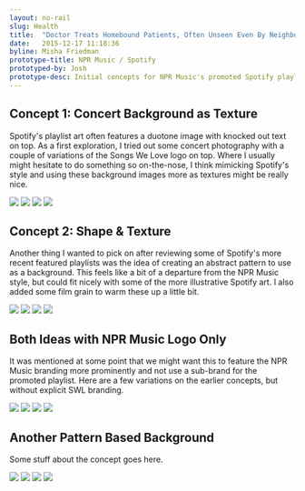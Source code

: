 ```yaml
---
layout: no-rail
slug: Health
title:  "Doctor Treats Homebound Patients, Often Unseen Even By Neighbors"
date:   2015-12-17 11:18:36
byline: Misha Friedman
prototype-title: NPR Music / Spotify
prototyped-by: Josh
prototype-desc: Initial concepts for NPR Music's promoted Spotify playlist.
---
```

<div class="section">
  <div class="meta">
    <h2>Concept 1: Concert Background as Texture</h2>
    <p>Spotify's playlist art often features a duotone image with knocked out text on top. As a first exploration, I tried out some concert photography with a couple of variations of the Songs We Love logo on top. Where I usually might hesitate to do something so on-the-nose, I think mimicking Spotify's style and using these background images more as textures might be really nice.</p>
  </div>
  <div class="npr-music-images">
    <img src="{{ site.baseurl }}/images/npr-music-spotify/npr-music-spotify-2016-01.jpg">
    <img src="{{ site.baseurl }}/images/npr-music-spotify/npr-music-spotify-2016-02.jpg">
    <img src="{{ site.baseurl }}/images/npr-music-spotify/npr-music-spotify-2016-03.jpg">
    <img src="{{ site.baseurl }}/images/npr-music-spotify/npr-music-spotify-2016-04.jpg">
  </div>
</div>

<div class="section">
  <div class="meta">
    <h2>Concept 2: Shape & Texture</h2>
    <p>Another thing I wanted to pick on after reviewing some of Spotify's more recent featured playlists was the idea of creating an abstract pattern to use as a background. This feels like a bit of a departure from the NPR Music style, but could fit nicely with some of the more illustrative Spotify art. I also added some film grain to warm these up a little bit.</p>
  </div>
  <div class="npr-music-images">
    <img src="{{ site.baseurl }}/images/npr-music-spotify/npr-music-spotify-2016-05.jpg">
    <img src="{{ site.baseurl }}/images/npr-music-spotify/npr-music-spotify-2016-06.jpg">
    <img src="{{ site.baseurl }}/images/npr-music-spotify/npr-music-spotify-2016-07.jpg">
    <img src="{{ site.baseurl }}/images/npr-music-spotify/npr-music-spotify-2016-08.jpg">
    <div class="clear"></div>
  </div>
</div>

<div class="section">
  <div class="meta">
    <h2>Both Ideas with NPR Music Logo Only</h2>
    <p>It was mentioned at some point that we might want this to feature the NPR Music branding more prominently and not use a sub-brand for the promoted playlist. Here are a few variations on the earlier concepts, but without explicit SWL branding.</p>
  </div>
  <div class="npr-music-images">
    <img src="{{ site.baseurl }}/images/npr-music-spotify/npr-music-spotify-2016-09.jpg">
    <img src="{{ site.baseurl }}/images/npr-music-spotify/npr-music-spotify-2016-10.jpg">
    <img src="{{ site.baseurl }}/images/npr-music-spotify/npr-music-spotify-2016-11.jpg">
    <img src="{{ site.baseurl }}/images/npr-music-spotify/npr-music-spotify-2016-12.jpg">
  </div>
</div>

<div class="section">
  <div class="meta">
    <h2>Another Pattern Based Background</h2>
    <p>Some stuff about the concept goes here.</p>
  </div>
  <div class="npr-music-images">
    <img src="{{ site.baseurl }}/images/npr-music-spotify/npr-music-spotify-2016-13.jpg">
    <img src="{{ site.baseurl }}/images/npr-music-spotify/npr-music-spotify-2016-14.jpg">
    <img src="{{ site.baseurl }}/images/npr-music-spotify/npr-music-spotify-2016-15.jpg">
    <img src="{{ site.baseurl }}/images/npr-music-spotify/npr-music-spotify-2016-16.jpg">
  </div>
</div>
<style>.site-header {display: none;} .site-footer {display: none;}</style>
